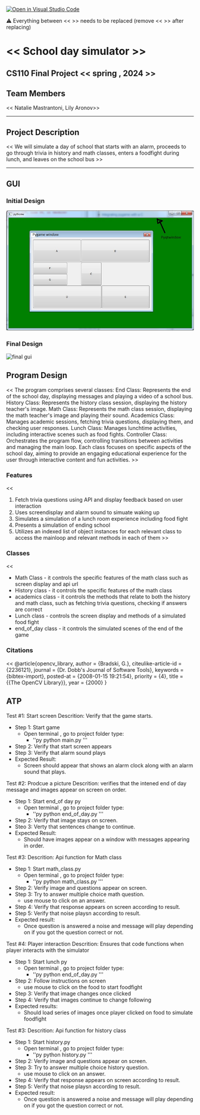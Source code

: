 [![Open in Visual Studio Code](https://classroom.github.com/assets/open-in-vscode-718a45dd9cf7e7f842a935f5ebbe5719a5e09af4491e668f4dbf3b35d5cca122.svg)](https://classroom.github.com/online_ide?assignment_repo_id=14587810&assignment_repo_type=AssignmentRepo)

:warning: Everything between << >> needs to be replaced (remove << >> after replacing)

# << School day simulator >>
## CS110 Final Project  << spring , 2024 >>

## Team Members

<< Natalie Mastrantoni, Lily Aronov>>

***

## Project Description

<< We will simulate a day of school that starts with an alarm, proceeds to go through trivia in history and math classes, enters a foodfight during lunch, and leaves on the school bus >>

***    

## GUI 


### Initial Design

![initial gui](assets/gui.jpg)

### Final Design

![final gui](assets/FinalGui.png)

## Program Design
<< The program comprises several classes:
End Class: Represents the end of the school day, displaying messages and playing a video of a school bus.
History Class: Represents the history class session, displaying the history teacher's image.
Math Class: Represents the math class session, displaying the math teacher's image and playing their sound.
Academics Class: Manages academic sessions, fetching trivia questions, displaying them, and checking user responses.
Lunch Class: Manages lunchtime activities, including interactive scenes such as food fights.
Controller Class: Orchestrates the program flow, controlling transitions between activities and managing the main loop.
Each class focuses on specific aspects of the school day, aiming to provide an engaging educational experience for the user through interactive content and fun activities. >>


### Features
<<
1. Fetch trivia questions using API and display feedback based on user interaction 
2. Uses screendisplay and alarm sound to simuate waking up 
3. Simulates a simulation of a lunch room experience including food fight 
4. Presents a simulation of ending school 
5. Utilizes an indexed list of object instances for each relevant class to access the mainloop and relevant methods in each of them >>

### Classes
<<
- Math Class - it controls the specific features of the math class such as screen display and api url
- History class - it controls the specific features of the math class
- academics class - it controls the methods that relate to both the history and math class, such as fetching trivia questions, checking if answers are correct
- Lunch class - controls the screen display and methods of a simulated food fight
- end_of_day class - it controls the simulated scenes of the end of the game

### Citations
<< @article{opencv_library,
    author = {Bradski, G.},
    citeulike-article-id = {2236121},
    journal = {Dr. Dobb's Journal of Software Tools},
    keywords = {bibtex-import},
    posted-at = {2008-01-15 19:21:54},
    priority = {4},
    title = {{The OpenCV Library}},
    year = {2000}
}

## ATP
Test #1: Start screen
Descrition: Verify that the game starts.
- Step 1: Start game
    - Open terminal , go to project folder type:
        - ''py
        python main.py
        '''
- Step 2: Verify that start screen appears
- Step 3: Verify that alarm sound plays
- Expected Result:
   - Screen should appear that shows an alarm clock along with an alarm sound that plays.

Test #2: Prodcue a picture
Descrition: verifies that the intened end of day message and images appear on screen on order.
- Step 1: Start end_of day py
    - Open terminal , go to project folder type:
         - ''py
        python end_of_day.py
        '''
- Step 2: Verify that image stays on screen.
- Steo 3: Verty that sentences change to continue. 
- Expected Result:
    - Should have images appear on a window with messages appearing in order.

Test #3: 
Descrition: Api function for Math class
- Step 1: Start math_class.py 
    - Open terminal , go to project folder type:
         - ''py
        python math_class.py
        '''
- Step 2: Verify image and questions appear on screen.
- Step 3: Try to answer multiple choice math question.
    - use mouse to click on an answer.
- Step 4: Verify that response appears on screen according to result.
- Step 5: Verify that noise playsn according to result.
- Expected result:
    - Once question is answered a noise and message will play depending on if you got the question correct or not.

Test #4: Player interaction
Descrition: Ensures that code functions when player interacts with the simulator
- Step 1: Start lunch py
    - Open terminal , go to project folder type:
         - ''py
        python end_of_day.py
        '''
- Step 2: Follow instructions on screen
    - use mouse to click on the food to start foodfight
- Step 3: Verify that image changes once clicked
- Step 4: Verify that images continue to change following
- Expected results:
    - Should load series of images once player clicked on food to simulate foodfight

Test #3: 
Descrition: Api function for history class
- Step 1: Start history.py 
    - Open terminal , go to project folder type:
         - ''py
        python history.py
        '''
- Step 2: Verify image and questions appear on screen.
- Step 3: Try to answer multiple choice history question.
    - use mouse to click on an answer.
- Step 4: Verify that response appears on screen according to result.
- Step 5: Verify that noise playsn according to result.
- Expected result:
    - Once question is answered a noise and message will play depending on if you got the question correct or not.
